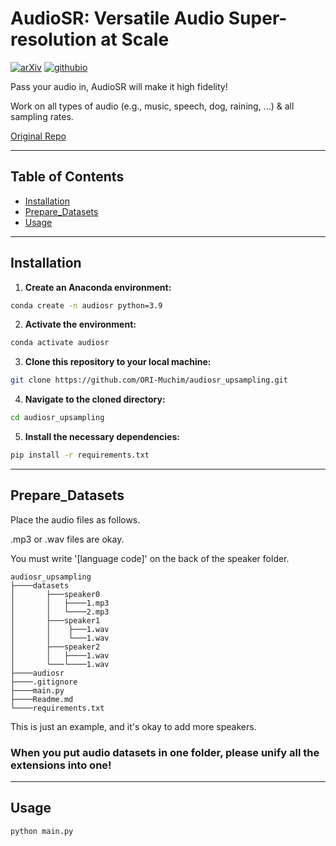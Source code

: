 # AudioSR: Versatile Audio Super-resolution at Scale

[![arXiv](https://img.shields.io/badge/arXiv-2309.07314-brightgreen.svg?style=flat-square)](https://arxiv.org/abs/2309.07314)  [![githubio](https://img.shields.io/badge/GitHub.io-Audio_Samples-blue?logo=Github&style=flat-square)](https://audioldm.github.io/audiosr)

Pass your audio in, AudioSR will make it high fidelity! 

Work on all types of audio (e.g., music, speech, dog, raining, ...) & all sampling rates.

[Original Repo](https://github.com/haoheliu/versatile_audio_super_resolution)

---

## Table of Contents 
- [Installation](#installation)
- [Prepare_Datasets](#prepare_datasets)
- [Usage](#usage)

---

## Installation 
1. **Create an Anaconda environment:**

```sh
conda create -n audiosr python=3.9
```

2. **Activate the environment:**

```sh
conda activate audiosr
```

3. **Clone this repository to your local machine:**

```sh
git clone https://github.com/ORI-Muchim/audiosr_upsampling.git
```

4. **Navigate to the cloned directory:**

```sh
cd audiosr_upsampling
```

5. **Install the necessary dependencies:**

```sh
pip install -r requirements.txt
```

---

## Prepare_Datasets

Place the audio files as follows. 

.mp3 or .wav files are okay. 

You must write '[language code]' on the back of the speaker folder.

```
audiosr_upsampling
├────datasets
│       ├───speaker0
│       │   ├────1.mp3
│       │   └────2.mp3
│       ├───speaker1
│       │    ├───1.wav
│       │    └───1.wav
│       ├───speaker2
│       │   ├────1.wav
│       └───└────1.wav
├────audiosr
├────.gitignore
├────main.py
├────Readme.md
└────requirements.txt
```

This is just an example, and it's okay to add more speakers.

### When you put audio datasets in one folder, please unify all the extensions into one!

---

## Usage

```sh
python main.py
```
